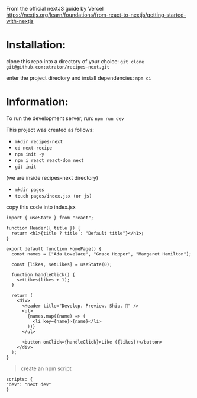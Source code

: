From the official nextJS guide by Vercel
https://nextjs.org/learn/foundations/from-react-to-nextjs/getting-started-with-nextjs

# Installation:
clone this repo into a directory of your choice:
`git clone git@github.com:xtrator/recipes-next.git`

enter the project directory and install dependencies:
`npm ci`

# Information:
To run the development server, run:
`npm run dev`

This project was created as follows:

- `mkdir recipes-next`
- `cd next-recipe`
- `npm init -y`
- `npm i react react-dom next`
- `git init`

(we are inside recipes-next directory)

- `mkdir pages`
- `touch pages/index.jsx (or js)`

copy this code into index.jsx

```
import { useState } from "react";

function Header({ title }) {
  return <h1>{title ? title : "Default title"}</h1>;
}

export default function HomePage() {
  const names = ["Ada Lovelace", "Grace Hopper", "Margaret Hamilton"];

  const [likes, setLikes] = useState(0);

  function handleClick() {
    setLikes(likes + 1);
  }

  return (
    <div>
      <Header title="Develop. Preview. Ship. 🚀" />
      <ul>
        {names.map((name) => (
          <li key={name}>{name}</li>
        ))}
      </ul>

      <button onClick={handleClick}>Like ({likes})</button>
    </div>
  );
}
```

> create an npm script

```
scripts: {
"dev": "next dev"
}
```
